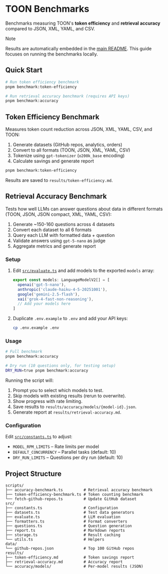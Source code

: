 # TOON Benchmarks

Benchmarks measuring TOON's **token efficiency** and **retrieval accuracy** compared to JSON, XML, YAML, and CSV.

> [!NOTE]
> Results are automatically embedded in the [main README](../README.md#benchmarks). This guide focuses on running the benchmarks locally.

## Quick Start

```bash
# Run token efficiency benchmark
pnpm benchmark:token-efficiency

# Run retrieval accuracy benchmark (requires API keys)
pnpm benchmark:accuracy
```

## Token Efficiency Benchmark

Measures token count reduction across JSON, XML, YAML, CSV, and TOON:

1. Generate datasets (GitHub repos, analytics, orders)
2. Convert to all formats (TOON, JSON, XML, YAML, CSV)
3. Tokenize using `gpt-tokenizer` (`o200k_base` encoding)
4. Calculate savings and generate report

```bash
pnpm benchmark:token-efficiency
```

Results are saved to `results/token-efficiency.md`.

## Retrieval Accuracy Benchmark

Tests how well LLMs can answer questions about data in different formats (TOON, JSON, JSON compact, XML, YAML, CSV):

1. Generate ~150-160 questions across 4 datasets
2. Convert each dataset to all 6 formats
3. Query each LLM with formatted data + question
4. Validate answers using `gpt-5-nano` as judge
5. Aggregate metrics and generate report

### Setup

1. Edit [`src/evaluate.ts`](./src/evaluate.ts) and add models to the exported `models` array:
   ```ts
   export const models: LanguageModelV2[] = [
     openai('gpt-5-nano'),
     anthropic('claude-haiku-4-5-20251001'),
     google('gemini-2.5-flash'),
     xai('grok-4-fast-non-reasoning'),
     // Add your models here
   ]
   ```
2. Duplicate `.env.example` to `.env` and add your API keys:
   ```bash
   cp .env.example .env
   ```

### Usage

```bash
# Full benchmark
pnpm benchmark:accuracy

# Dry run (10 questions only, for testing setup)
DRY_RUN=true pnpm benchmark:accuracy
```

Running the script will:

1. Prompt you to select which models to test.
2. Skip models with existing results (rerun to overwrite).
3. Show progress with rate limiting.
4. Save results to `results/accuracy/models/{model-id}.json`.
5. Generate report at `results/retrieval-accuracy.md`.

### Configuration

Edit [`src/constants.ts`](./src/constants.ts) to adjust:

- `MODEL_RPM_LIMITS` – Rate limits per model
- `DEFAULT_CONCURRENCY` – Parallel tasks (default: 10)
- `DRY_RUN_LIMITS` – Questions per dry run (default: 10)

## Project Structure

```
scripts/
├── accuracy-benchmark.ts         # Retrieval accuracy benchmark
├── token-efficiency-benchmark.ts # Token counting benchmark
└── fetch-github-repos.ts         # Update GitHub dataset
src/
├── constants.ts                  # Configuration
├── datasets.ts                   # Test data generators
├── evaluate.ts                   # LLM evaluation
├── formatters.ts                 # Format converters
├── questions.ts                  # Question generation
├── report.ts                     # Markdown reports
├── storage.ts                    # Result caching
└── utils.ts                      # Helpers
data/
└── github-repos.json             # Top 100 GitHub repos
results/
├── token-efficiency.md           # Token savings report
├── retrieval-accuracy.md         # Accuracy report
└── accuracy/models/              # Per-model results (JSON)
```
